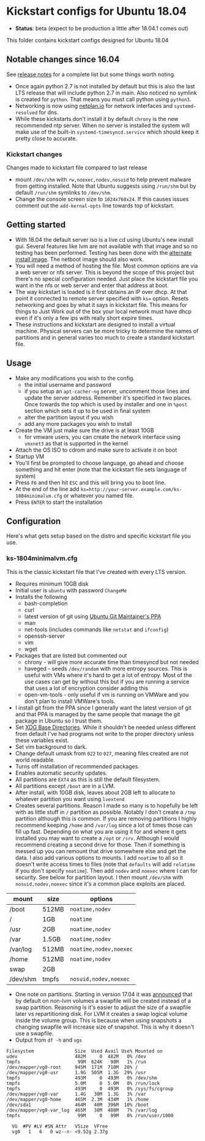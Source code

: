 # Kickstart configs for Ubuntu 18.04

- **Status**: beta (expect to be production a little after 18.04.1 comes out)

This folder contains kickstart configs designed for Ubuntu 18.04

## Notable changes since 16.04

See [release notes](https://wiki.ubuntu.com/BionicBeaver/ReleaseNotes) for a complete list but some things worth noting.

- Once again python 2.7 is not installed by default but this is also the last LTS release that will include python 2.7 in main. Also noticed no symlink is created for `python`. That means you must call python using `python3`.
- Networking is now using [netplan.io](https://netplan.io/) for network interfaces and `systemd-resolved` for dns.
- While these kickstarts don't install it by default `chrony` is the new recommended ntp server.  When no server is installed the system will make use of the built-in `systemd-timesyncd.service` which should keep it pretty close to accurate.

### Kickstart changes

Changes made to kickstart file compared to last release

- mount `/dev/shm` with `rw,noexec,nodev,nosuid` to help prevent malware from getting installed.  Note that Ubuntu suggests using `/run/shm` but by default `/run/shm` symlinks to `/dev/shm`.
- Change the console screen size to `1024x768x24`.  If this causes issues comment out the `add-kernal-opts` line towards top of kickstart.

## Getting started

- With 18.04 the default server iso is a live cd using Ubuntu's new install gui. Several features like lvm are not available with that image and so no testing has been performed.  Testing has been done with the [alternate install image](http://cdimage.ubuntu.com/releases/18.04/release/).  The netboot image should also work.
- You will need a method of hosting the file.  Most common options are via a web server or nfs server.  This is beyond the scope of this project but there's no special configuration needed.  Just place the kickstart file you want in the nfs or web server and enter that address at boot.
- The way kickstart is loaded is it first obtains an IP over dhcp.  At that point it connected to remote server specified with `ks=` option.  Resets networking and goes by what it says in kickstart file.  This means for things to Just Work out of the box your local network must have dhcp even if it's only a few ips with really short expire times.
- These instructions and kickstart are designed to install a virtual machine.  Physical servers can be more tricky to determine the names of partitions and in general varies too much to create a standard kickstart file.

## Usage

- Make any modifications you wish to the config.
    - the initial username and password
    - if you setup an `apt-cacher-ng` server, uncomment those lines and update the server address.  Remember it's specified in two places.  Once towards the top which is used by installer and one in `%post` section which sets it up to be used in final system
    - alter the partition layout if you wish
    - add any more packages you wish to install
- Create the VM just make sure the drive is at least 10GB
    - for vmware users, you can create the network interface using `vmxnet3` as that is supported in the kernel
- Attach the OS ISO to cdrom and make sure to activate it on boot
- Startup VM
- You'll first be prompted to choose language, go ahead and choose something and hit enter (note that the kickstart file sets language of system)
- Press `F6` and then hit `ESC` and this will bring you to boot line.
- At the end of the line add `ks=http://your-server.example.com/ks-1804minimalvm.cfg` or whatever you named file.
- Press `ENTER` to start the installation

## Configuration

Here's what gets setup based on the distro and specific kickstart file you use.

### ks-1804minimalvm.cfg

This is the classic kickstart file that I've created with every LTS version.

- Requires minimum 10GB disk
- Initial user is `ubuntu` with password `ChangeMe`
- Installs the following
    - bash-completion
    - curl
    - latest version of git using [Ubuntu Git Maintainer's PPA](https://launchpad.net/~git-core/+archive/ubuntu/ppa)
    - man
    - net-tools (includes commands like `netstat` and `ifconfig`)
    - openssh-server
    - vim
    - wget
- Packages that are listed but commented out
    - chrony - will give more accurate time than timesyncd but not needed
    - haveged - seeds `/dev/random` with more entropy sources. This is useful with VMs where it's hard to get a lot of entropy.  Most of the use cases can get by without this but if you are running a service that uses a lot of encryption consider adding this
    - open-vm-tools - only useful if vm is running on VMWare and you don't plan to install VMWare's tools.
- I install git from the PPA since I generally want the latest version of git and that PPA is managed by the same people that manage the git package in Ubuntu so I trust them.
- Set [XDG Base Directories](https://specifications.freedesktop.org/basedir-spec/basedir-spec-latest.html).  While it shouldn't be needed unless different from default I've had programs not write to the proper directory unless these variables exist.
- Set vim background to dark.
- Change default umask from `022` to `027`, meaning files created are not world readable.
- Turns off installation of recommended packages.
- Enables automatic security updates.
- All partitions are `EXT4` as this is still the default filesystem.
- All partitions except `/boot` are in a LVM.
- After install, with 10GB disk, leaves about 2GB left to allocate to whatever partition you want using `lvextend`
- Creates several partitions.  Reason I made so many is to hopefully be left with as little stuff in `/` partition as possible.  Notably I don't create a `/tmp` partition although this is common.  If you are removing partitions I highly recommend keeping `/home` and `/var/log` since a lot of times those can fill up fast.  Depending on what you are using it for and where it gets installed you may want to create a `/opt` or `/srv`.  Although I would recommend creating a second drive for those.  Then if something is messed up you can remount that drive somewhere else and get the data.  I also add various options to mounts.  I add `noatime` to all so it doesn't write access times to files (note that `defaults` will add `relatime` if you don't specify `noatime`).  Then add `nodev` and `noexec` where I can for security.  See below for partition layout.  I then mount `/dev/shm` with `nosuid,nodev,noexec` since it's a common place exploits are placed.

| mount    | size  | options                |
| -------- | ----- | ---------------------- |
| /boot    | 512MB | `noatime,nodev`        |
| /        | 1GB   | `noatime`              |
| /usr     | 2GB   | `noatime,nodev`        |
| /var     | 1.5GB | `noatime,nodev`        |
| /var/log | 512MB | `noatime,nodev,noexec` |
| /home    | 512MB | `noatime,nodev`        |
| swap     | 2GB   |                        |
| /dev/shm | tmpfs | `nosuid,nodev,noexec` |

- One note on partitions. Starting in version 17.04 it was [announced](http://blog.surgut.co.uk/2016/12/swapfiles-by-default-in-ubuntu.html) that by default on non-lvm volumes a swapfile will be created instead of a swap partition.  Reasoning is it's easier to adjust the size of a swapfile later vs repartitioning disk.  For LVM it creates a swap logical volume inside the volume group.  This is because when using snapshots a changing swapfile will increase size of snapshot.  This is why it doesn't use a swapfile.
- Output from `df -h` and `vgs`

```
Filesystem               Size  Used Avail Use% Mounted on
udev                     482M     0  482M   0% /dev
tmpfs                     99M  624K   98M   1% /run
/dev/mapper/vg0-root     945M  171M  710M  20% /
/dev/mapper/vg0-usr      1.9G  505M  1.3G  29% /usr
tmpfs                    493M     0  493M   0% /dev/shm
tmpfs                    5.0M     0  5.0M   0% /run/lock
tmpfs                    493M     0  493M   0% /sys/fs/cgroup
/dev/mapper/vg0-var      1.4G   30M  1.3G   3% /var
/dev/mapper/vg0-home     465M  2.3M  434M   1% /home
/dev/sda1                464M   40M  396M  10% /boot
/dev/mapper/vg0-var_log  465M   30M  408M   7% /var/log
tmpfs                     99M     0   99M   0% /run/user/1000
```

```
  VG  #PV #LV #SN Attr   VSize  VFree
  vg0   1   6   0 wz--n- <9.52g 2.37g
```
